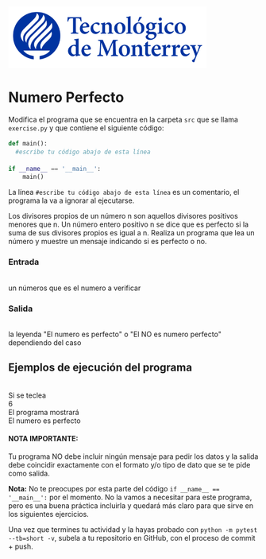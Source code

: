 ![Tec de Monterrey](../../images/logotecmty.png)
# Numero Perfecto

Modifica el programa que se encuentra en la carpeta `src` que se llama
`exercise.py` y que contiene el siguiente código:

```python
def main():
  #escribe tu código abajo de esta línea

if __name__ == '__main__':
    main()
```
La línea `#escribe tu código abajo de esta línea` es un comentario,
el programa la va a ignorar al ejecutarse.

Los divisores propios de un número n son aquellos divisores positivos menores que n.
Un número entero positivo n se dice que es perfecto si la suma de sus divisores propios es igual a n.
Realiza un programa que lea un número y muestre un mensaje indicando si es perfecto o no.


### Entrada
<br>un números que es el numero a verificar  

### Salida
<br>la leyenda "El numero es perfecto" o "El NO es numero perfecto"  dependiendo del caso

## Ejemplos de ejecución del programa
<br>Si se teclea
<br>6
<br>El programa mostrará
<br>El numero es perfecto
#### NOTA IMPORTANTE:
Tu programa NO debe incluir ningún mensaje para pedir los datos y la salida debe coincidir exactamente con el formato y/o tipo de dato que se te pide como salida.

**Nota:** No te preocupes por esta parte del código
`if __name__ == '__main__':` por el momento.
No la vamos a necesitar para este programa, pero es una buena práctica
incluirla y quedará más claro para que sirve en los siguientes ejercicios.

Una vez que termines tu actividad y la hayas probado con
`python -m pytest --tb=short -v`, subela a tu repositorio en GitHub,
con el proceso de commit + push.
